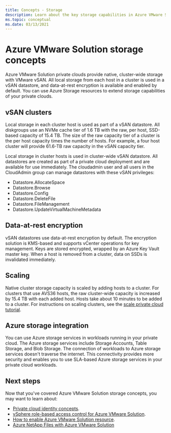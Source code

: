 ```yaml
---
title: Concepts - Storage
description: Learn about the key storage capabilities in Azure VMware Solution private clouds.
ms.topic: conceptual
ms.date: 03/13/2021
---
```


#  Azure VMware Solution storage concepts

Azure VMware Solution private clouds provide native, cluster-wide storage with VMware vSAN. All local storage from each host in a cluster is used in a vSAN datastore, and data-at-rest encryption is available and enabled by default. You can use Azure Storage resources to extend storage capabilities of your private clouds.

## vSAN clusters

Local storage in each cluster host is used as part of a vSAN datastore. All diskgroups use an NVMe cache tier of 1.6 TB with the raw, per host, SSD-based capacity of 15.4 TB. The size of the raw capacity tier of a cluster is the per host capacity times the number of hosts. For example, a four host cluster will provide 61.6-TB raw capacity in the vSAN capacity tier.

Local storage in cluster hosts is used in cluster-wide vSAN datastore. All datastores are created as part of a private cloud deployment and are available for use immediately. The cloudadmin user and all users in the CloudAdmin group can manage datastores with these vSAN privileges:

- Datastore.AllocateSpace
- Datastore.Browse
- Datastore.Config
- Datastore.DeleteFile
- Datastore.FileManagement
- Datastore.UpdateVirtualMachineMetadata

## Data-at-rest encryption

vSAN datastores use data-at-rest encryption by default. The encryption solution is KMS-based and supports vCenter operations for key management. Keys are stored encrypted, wrapped by an Azure Key Vault master key. When a host is removed from a cluster, data on SSDs is invalidated immediately.

## Scaling

Native cluster storage capacity is scaled by adding hosts to a cluster. For clusters that use AVS36    hosts, the raw cluster-wide capacity is increased by 15.4 TB with each added host. Hosts take about 10 minutes to be added to a cluster.  For instructions on scaling clusters, see the [scale private cloud tutorial][tutorial-scale-private-cloud].

## Azure storage integration

You can use Azure storage services in workloads running in your private cloud. The Azure storage services include Storage Accounts, Table Storage, and Blob Storage. The connection of workloads to Azure storage services doesn't traverse the internet. This connectivity provides more security and enables you to use SLA-based Azure storage services in your private cloud workloads.

## Next steps

Now that you've covered Azure VMware Solution storage concepts, you may want to learn about:

- [Private cloud identity concepts](concepts-identity.md).
- [vSphere role-based access control for Azure VMware Solution](concepts-role-based-access-control.md).
- [How to enable Azure VMware Solution resource](enable-azure-vmware-solution.md).
- [Azure NetApp Files with Azure VMware Solution](netapp-files-with-azure-vmware-solution.md)

<!-- LINKS - external-->

<!-- LINKS - internal -->
[tutorial-scale-private-cloud]: ./tutorial-scale-private-cloud.md
[concepts-identity]: ./concepts-identity.md
